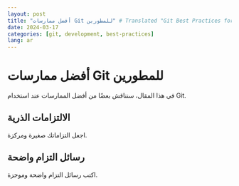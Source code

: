 ```yaml
---
layout: post
title: "أفضل ممارسات Git للمطورين" # Translated "Git Best Practices for Developers"
date: 2024-03-17
categories: [git, development, best-practices]
lang: ar
---
```

# أفضل ممارسات Git للمطورين

في هذا المقال، سنناقش بعضًا من أفضل الممارسات عند استخدام Git.

## الالتزامات الذرية
اجعل التزاماتك صغيرة ومركزة.

## رسائل التزام واضحة
اكتب رسائل التزام واضحة وموجزة.
